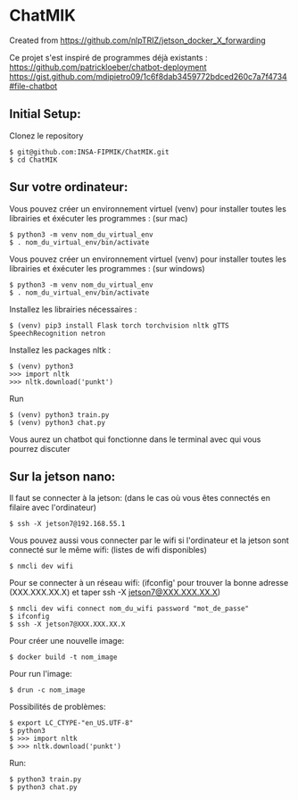 # ChatMIK

Created from https://github.com/nlpTRIZ/jetson_docker_X_forwarding

Ce projet s'est inspiré de programmes déjà existants :
https://github.com/patrickloeber/chatbot-deployment
https://gist.github.com/mdipietro09/1c6f8dab3459772bdced260c7a7f4734#file-chatbot

## Initial Setup:
Clonez le repository
```
$ git@github.com:INSA-FIPMIK/ChatMIK.git
$ cd ChatMIK
```

## Sur votre ordinateur:
Vous pouvez créer un environnement virtuel (venv) pour installer toutes les librairies  et éxécuter les programmes : (sur mac)

```
$ python3 -m venv nom_du_virtual_env
$ . nom_du_virtual_env/bin/activate
```
Vous pouvez créer un environnement virtuel (venv) pour installer toutes les librairies  et éxécuter les programmes : (sur windows)

```
$ python3 -m venv nom_du_virtual_env
$ . nom_du_virtual_env/bin/activate
```
Installez les librairies nécessaires :
```
$ (venv) pip3 install Flask torch torchvision nltk gTTS SpeechRecognition netron
```
Installez les packages nltk :
```
$ (venv) python3
>>> import nltk
>>> nltk.download('punkt')
```

Run
```
$ (venv) python3 train.py
$ (venv) python3 chat.py
```
Vous aurez un chatbot qui fonctionne dans le terminal avec qui vous pourrez discuter

## Sur la jetson nano:
Il faut se connecter à la jetson: (dans le cas où vous êtes connectés en filaire avec l'ordinateur)
```
$ ssh -X jetson7@192.168.55.1 

```
Vous pouvez aussi vous connecter par le wifi si l'ordinateur et la jetson sont connecté sur le même wifi: (listes de wifi disponibles)
```
$ nmcli dev wifi
```
Pour se connecter à un réseau wifi: (ifconfig' pour trouver la bonne adresse (XXX.XXX.XX.X) et taper ssh -X jetson7@XXX.XXX.XX.X)
```
$ nmcli dev wifi connect nom_du_wifi password "mot_de_passe"
$ ifconfig
$ ssh -X jetson7@XXX.XXX.XX.X
```
Pour créer une nouvelle image:

```
$ docker build -t nom_image
```

Pour run l'image:

```
$ drun -c nom_image
```

Possibilités de problèmes:
```
$ export LC_CTYPE-"en_US.UTF-8"
$ python3
$ >>> import nltk
$ >>> nltk.download('punkt')
```

Run:
```
$ python3 train.py
$ python3 chat.py
```
